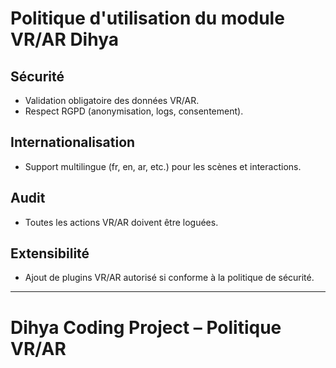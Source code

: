 # Politique d'utilisation du module VR/AR Dihya

## Sécurité
- Validation obligatoire des données VR/AR.
- Respect RGPD (anonymisation, logs, consentement).

## Internationalisation
- Support multilingue (fr, en, ar, etc.) pour les scènes et interactions.

## Audit
- Toutes les actions VR/AR doivent être loguées.

## Extensibilité
- Ajout de plugins VR/AR autorisé si conforme à la politique de sécurité.

---

# Dihya Coding Project – Politique VR/AR
